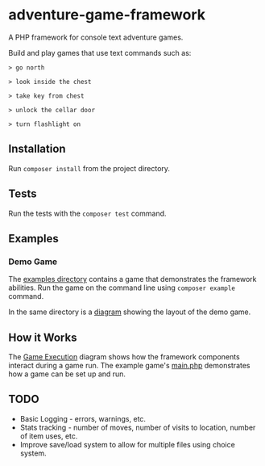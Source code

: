 # adventure-game-framework

A PHP framework for console text adventure games.

Build and play games that use text commands such as:

```
> go north

> look inside the chest

> take key from chest

> unlock the cellar door

> turn flashlight on
```
## Installation

Run `composer install` from the project directory.

## Tests

Run the tests with the `composer test` command.

## Examples

### Demo Game

The [examples directory](examples/demo-game) contains a game that demonstrates the framework
abilities. Run the game on the command line using `composer example` command.

In the same directory is a [diagram](examples/demo-game/docs/Example%20Game%20Map.png) showing the
layout of the demo game.

## How it Works

The [Game Execution](docs/Game%20Execution.png) diagram shows how the framework components interact
during a game run. The example game's [main.php](examples/demo-game/main.php) demonstrates how a 
game can be set up and run.

## TODO

* Basic Logging - errors, warnings, etc.
* Stats tracking - number of moves, number of visits to location, number of item uses, etc.
* Improve save/load system to allow for multiple files using choice system.
